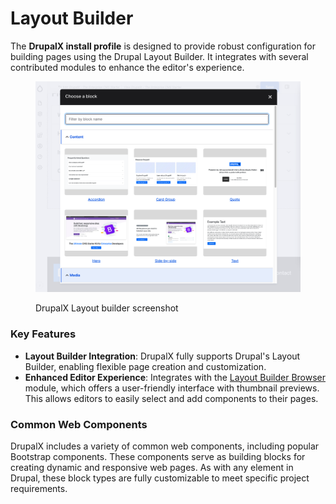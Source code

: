 # Layout Builder

The **DrupalX install profile** is designed to provide robust configuration for building pages using the Drupal Layout Builder. It integrates with several contributed modules to enhance the editor's experience.

<figure><img src=".gitbook/assets/layout-builder.png" alt=""><figcaption><p>DrupalX Layout builder screenshot</p></figcaption></figure>

### **Key Features**

* **Layout Builder Integration**: DrupalX fully supports Drupal's Layout Builder, enabling flexible page creation and customization.
* **Enhanced Editor Experience**: Integrates with the [Layout Builder Browser](https://www.drupal.org/project/layout\_builder\_browser) module, which offers a user-friendly interface with thumbnail previews. This allows editors to easily select and add components to their pages.

### **Common Web Components**

DrupalX includes a variety of common web components, including popular Bootstrap components. These components serve as building blocks for creating dynamic and responsive web pages. As with any element in Drupal, these block types are fully customizable to meet specific project requirements.

